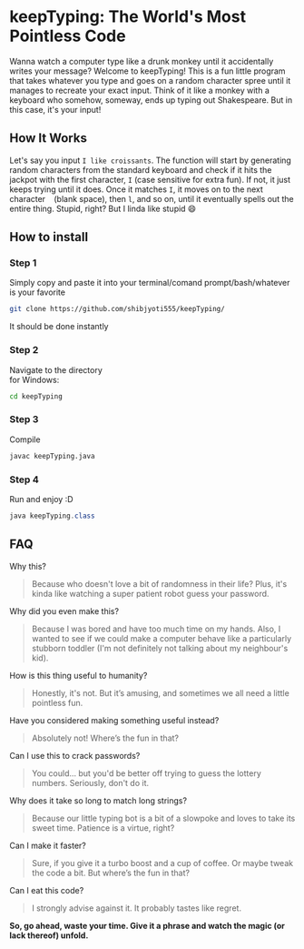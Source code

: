 # keepTyping: The World's Most Pointless Code

Wanna watch a computer type like a drunk monkey until it accidentally writes your message?
Welcome to keepTyping! This is a fun little program that takes whatever you type and goes on a random character spree until it manages to recreate your exact input. Think of it like a monkey with a keyboard who somehow, someway, ends up typing out Shakespeare. But in this case, it's your input!

## How It Works

Let's say you input `I like croissants`. The function will start by generating random characters from the standard keyboard and check if it hits the jackpot with the first character, `I` (case sensitive for extra fun). If not, it just keeps trying until it does. Once it matches `I`, it moves on to the next character ` ` (blank space), then `l`, and so on, until it eventually spells out the entire thing. Stupid, right? But I linda like stupid 😄

## How to install

### Step 1

Simply copy and paste it into your terminal/comand prompt/bash/whatever is your favorite  

```bash
git clone https://github.com/shibjyoti555/keepTyping/
```  

It should be done instantly

### Step 2

Navigate to the directory  
for Windows:  

```bash
cd keepTyping
```

### Step 3

Compile  

```bash
javac keepTyping.java
```

### Step 4

Run and enjoy :D  

```java
java keepTyping.class
```

## FAQ

Why this?
>Because who doesn't love a bit of randomness in their life? Plus, it's kinda like watching a super patient robot guess your password.

Why did you even make this?
> Because I was bored and have too much time on my hands. Also, I wanted to see if we could make a computer behave like a particularly stubborn toddler (I'm not definitely not talking about my neighbour's kid).

How is this thing useful to humanity?
> Honestly, it's not. But it’s amusing, and sometimes we all need a little pointless fun.

Have you considered making something useful instead?
> Absolutely not! Where’s the fun in that?

Can I use this to crack passwords?
> You could... but you'd be better off trying to guess the lottery numbers. Seriously, don't do it.

Why does it take so long to match long strings?
> Because our little typing bot is a bit of a slowpoke and loves to take its sweet time. Patience is a virtue, right?

Can I make it faster?
> Sure, if you give it a turbo boost and a cup of coffee. Or maybe tweak the code a bit. But where’s the fun in that?

Can I eat this code?
> I strongly advise against it. It probably tastes like regret.

**So, go ahead, waste your time. Give it a phrase and watch the magic (or lack thereof) unfold.**
